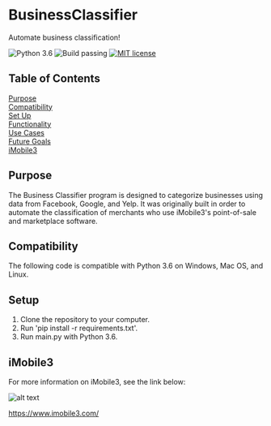 # BusinessClassifier

Automate business classification!

![Python 3.6](https://img.shields.io/badge/python-3.6-blue.svg)
![Build passing](https://img.shields.io/badge/build-passing-brightgreen.svg)
[![MIT license](https://img.shields.io/badge/license-MIT-blue.svg)](https://github.com/isaiahnields/SearchQueue/blob/master/LICENSE)

## Table of Contents

[Purpose](#purpose)<br />
[Compatibility](#compatibility)<br />
[Set Up](#set-up)<br />
[Functionality](#functionality)<br />
[Use Cases](#use-cases)<br />
[Future Goals](#future-goals)<br />
[iMobile3](#imobile3)

## Purpose

The Business Classifier program is designed to categorize businesses using data from Facebook, Google, and Yelp. It was originally built in order to automate the classification of merchants who use iMobile3's point-of-sale and marketplace software.

## Compatibility

The following code is compatible with Python 3.6 on Windows, Mac OS, and Linux.

## Setup

1. Clone the repository to your computer.
2. Run 'pip install -r requirements.txt'.
3. Run main.py with Python 3.6.

## iMobile3

For more information on iMobile3, see the link below:

![alt text](https://www.imobile3.com/wp-content/uploads/2015/05/nav-logo-imobile3-dark-2x.png.pagespeed.ce.xYqpQD5-kC.png)

https://www.imobile3.com/
